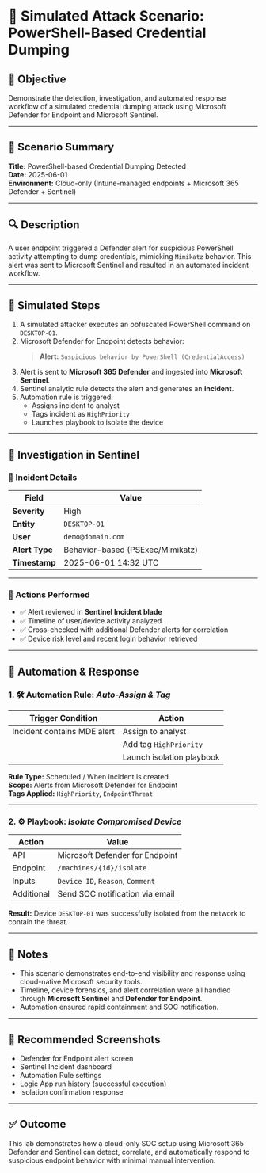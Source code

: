 # 🧪 Simulated Attack Scenario: PowerShell-Based Credential Dumping

## 🎯 Objective

Demonstrate the detection, investigation, and automated response workflow of a simulated credential dumping attack using Microsoft Defender for Endpoint and Microsoft Sentinel.

---

## 🧾 Scenario Summary

**Title:** PowerShell-based Credential Dumping Detected  
**Date:** 2025-06-01  
**Environment:** Cloud-only (Intune-managed endpoints + Microsoft 365 Defender + Sentinel)

---

## 🔍 Description

A user endpoint triggered a Defender alert for suspicious PowerShell activity attempting to dump credentials, mimicking `Mimikatz` behavior. This alert was sent to Microsoft Sentinel and resulted in an automated incident workflow.

---

## 🧪 Simulated Steps

1. A simulated attacker executes an obfuscated PowerShell command on `DESKTOP-01`.
2. Microsoft Defender for Endpoint detects behavior:
   > **Alert:** `Suspicious behavior by PowerShell (CredentialAccess)`
3. Alert is sent to **Microsoft 365 Defender** and ingested into **Microsoft Sentinel**.
4. Sentinel analytic rule detects the alert and generates an **incident**.
5. Automation rule is triggered:
   - Assigns incident to analyst
   - Tags incident as `HighPriority`
   - Launches playbook to isolate the device

---

## 🧠 Investigation in Sentinel

### 📝 Incident Details

| Field         | Value                    |
|---------------|--------------------------|
| **Severity**  | High                     |
| **Entity**    | `DESKTOP-01`             |
| **User**      | `demo@domain.com`        |
| **Alert Type**| Behavior-based (PSExec/Mimikatz) |
| **Timestamp** | 2025-06-01 14:32 UTC     |

---

### 🔎 Actions Performed

- ✅ Alert reviewed in **Sentinel Incident blade**
- ✅ Timeline of user/device activity analyzed
- ✅ Cross-checked with additional Defender alerts for correlation
- ✅ Device risk level and recent login behavior retrieved

---

## 🔁 Automation & Response

### 1. 🛠️ Automation Rule: *Auto-Assign & Tag*

| Trigger Condition                      | Action                          |
|----------------------------------------|----------------------------------|
| Incident contains MDE alert            | Assign to analyst               |
|                                        | Add tag `HighPriority`          |
|                                        | Launch isolation playbook       |

**Rule Type:** Scheduled / When incident is created  
**Scope:** Alerts from Microsoft Defender for Endpoint  
**Tags Applied:** `HighPriority`, `EndpointThreat`

---

### 2. ⚙️ Playbook: *Isolate Compromised Device*

| Action                            | Value                           |
|-----------------------------------|----------------------------------|
| API                               | Microsoft Defender for Endpoint |
| Endpoint                          | `/machines/{id}/isolate`        |
| Inputs                            | `Device ID`, `Reason`, `Comment`|
| Additional                        | Send SOC notification via email |

**Result:** Device `DESKTOP-01` was successfully isolated from the network to contain the threat.

---

## 📌 Notes

- This scenario demonstrates end-to-end visibility and response using cloud-native Microsoft security tools.
- Timeline, device forensics, and alert correlation were all handled through **Microsoft Sentinel** and **Defender for Endpoint**.
- Automation ensured rapid containment and SOC notification.

---

## 📸 Recommended Screenshots

- Defender for Endpoint alert screen
- Sentinel Incident dashboard
- Automation Rule settings
- Logic App run history (successful execution)
- Isolation confirmation response

---

## ✅ Outcome

This lab demonstrates how a cloud-only SOC setup using Microsoft 365 Defender and Sentinel can detect, correlate, and automatically respond to suspicious endpoint behavior with minimal manual intervention.


